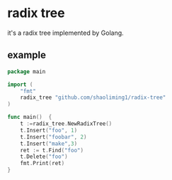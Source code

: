# radix tree

it's a radix tree implemented by Golang.

## example
```go
package main

import (
	"fmt"
	radix_tree "github.com/shaoliming1/radix-tree"
)

func main()  {
	t :=radix_tree.NewRadixTree()
	t.Insert("foo", 1)
	t.Insert("foobar", 2)
	t.Insert("make",3)
	ret := t.Find("foo")
	t.Delete("foo")
	fmt.Print(ret)
}
``` 

